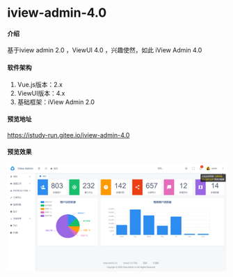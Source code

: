 # iview-admin-4.0

#### 介绍
基于iview admin 2.0 ，ViewUI 4.0 ，兴趣使然，如此 iView Admin 4.0

#### 软件架构

1.  Vue.js版本：2.x
2.  ViewUI版本：4.x
3.  基础框架：iView Admin 2.0 

#### 预览地址
 https://istudy-run.gitee.io/iview-admin-4.0


#### 预览效果
![输入图片说明](preview.png)